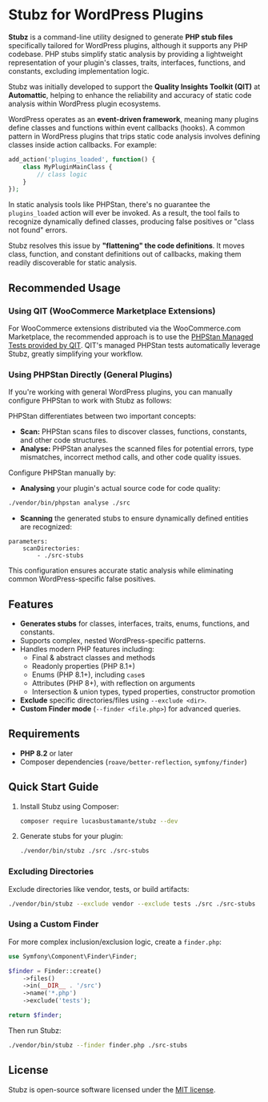# Stubz for WordPress Plugins

**Stubz** is a command-line utility designed to generate **PHP stub files** specifically tailored for WordPress plugins,
although it supports any PHP codebase. PHP stubs simplify static analysis by providing a lightweight representation of
your plugin's classes, traits, interfaces, functions, and constants, excluding implementation logic.

Stubz was initially developed to support the **Quality Insights Toolkit (QIT)** at **Automattic**, helping to enhance
the reliability and accuracy of static code analysis within WordPress plugin ecosystems.

WordPress operates as an **event-driven framework**, meaning many plugins define classes and functions within event
callbacks (hooks). A common pattern in WordPress plugins that trips static code analysis involves defining classes
inside action callbacks. For example:

```php
add_action('plugins_loaded', function() {
    class MyPluginMainClass {
        // class logic
    }
});
```

In static analysis tools like PHPStan, there's no guarantee the `plugins_loaded` action will ever be invoked. As a
result, the tool fails to recognize dynamically defined classes, producing false positives or "class not found" errors.

Stubz resolves this issue by **"flattening" the code definitions**. It moves class, function, and constant definitions
out of callbacks, making them readily discoverable for static analysis.

## Recommended Usage

### Using QIT (WooCommerce Marketplace Extensions)

For WooCommerce extensions distributed via the WooCommerce.com Marketplace, the recommended approach is to use the
[PHPStan Managed Tests provided by QIT](https://qit.woo.com/docs/managed-tests/phpstan). QIT's managed PHPStan tests automatically
leverage Stubz, greatly simplifying your workflow.

### Using PHPStan Directly (General Plugins)

If you're working with general WordPress plugins, you can manually configure PHPStan to work with Stubz as follows:

PHPStan differentiates between two important concepts:

- **Scan:** PHPStan scans files to discover classes, functions, constants, and other code structures.
- **Analyse:** PHPStan analyses the scanned files for potential errors, type mismatches, incorrect method calls, and
  other code quality issues.

Configure PHPStan manually by:

- **Analysing** your plugin's actual source code for code quality:

```bash
./vendor/bin/phpstan analyse ./src
```

- **Scanning** the generated stubs to ensure dynamically defined entities are recognized:

```neon
parameters:
    scanDirectories:
        - ./src-stubs
```

This configuration ensures accurate static analysis while eliminating common WordPress-specific false positives.

## Features

- **Generates stubs** for classes, interfaces, traits, enums, functions, and constants.
- Supports complex, nested WordPress-specific patterns.
- Handles modern PHP features including:
    - Final & abstract classes and methods
    - Readonly properties (PHP 8.1+)
    - Enums (PHP 8.1+), including `case`s
    - Attributes (PHP 8+), with reflection on arguments
    - Intersection & union types, typed properties, constructor promotion
- **Exclude** specific directories/files using `--exclude <dir>`.
- **Custom Finder mode** (`--finder <file.php>`) for advanced queries.

## Requirements

- **PHP 8.2** or later
- Composer dependencies (`roave/better-reflection`, `symfony/finder`)

## Quick Start Guide

1. Install Stubz using Composer:

   ```bash
   composer require lucasbustamante/stubz --dev
   ```

2. Generate stubs for your plugin:

   ```bash
   ./vendor/bin/stubz ./src ./src-stubs
   ```

### Excluding Directories

Exclude directories like vendor, tests, or build artifacts:

```bash
./vendor/bin/stubz --exclude vendor --exclude tests ./src ./src-stubs
```

### Using a Custom Finder

For more complex inclusion/exclusion logic, create a `finder.php`:

```php
use Symfony\Component\Finder\Finder;

$finder = Finder::create()
    ->files()
    ->in(__DIR__ . '/src')
    ->name('*.php')
    ->exclude('tests');

return $finder;
```

Then run Stubz:

```bash
./vendor/bin/stubz --finder finder.php ./src-stubs
```

## License

Stubz is open-source software licensed under the [MIT license](LICENSE).
